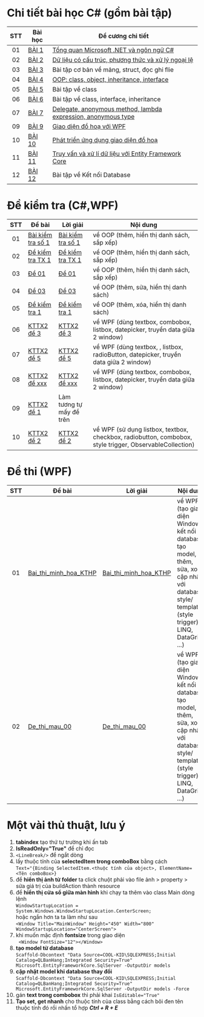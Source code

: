 # Chi tiết bài học C# (gồm bài tập) 

|  STT  |          Bài học          |   Đề cương chi tiết     |
|:----:|----------------------------|-------------|
|  01  | [BÀI 1](https://github.com/CK1412/HAUI/tree/main/Lap_trinh_.NET/BAI_1) | [Tổng quan Microsoft .NET và ngôn ngữ C#](https://github.com/CK1412/HAUI/tree/main/Lap_trinh_.NET/BAI_1/Bai%201.%20De%20cuong%20hoc%20phan%20-%20Tong%20quan%20ve%20.NET%20va%20ngon%20ngu%20CSharp.pdf) | 
|  02  | [BÀI 2](https://github.com/CK1412/HAUI/tree/main/Lap_trinh_.NET/BAI_2) | [Dữ liệu có cấu trúc, phương thức và xử lý ngoại lệ](https://github.com/CK1412/HAUI/tree/main/Lap_trinh_.NET/BAI_2/Bai%202.%20Bai%20hoc%20chi%20tiet%20-%20du%20lieu%20co%20cau%20truc%2C%20pthuc%20va%20xly%20ngoai%20le.pdf) | 
|  03  | [BÀI 3](https://github.com/CK1412/HAUI/tree/main/Lap_trinh_.NET/BAI_3) | Bài tập cơ bản về mảng, struct, đọc ghi flie | 
|  04  | [BÀI 4](https://github.com/CK1412/HAUI/tree/main/Lap_trinh_.NET/BAI_4) | [OOP: class, object, inheritance, interface](https://github.com/CK1412/HAUI/tree/main/Lap_trinh_.NET/BAI_4/Bai%204.De%20cuong%20bg-LT%20huong%20doi%20tuong.pdf) | 
|  05  | [BÀI 5](https://github.com/CK1412/HAUI/tree/main/Lap_trinh_.NET/BAI_5) | Bài tập về class | 
|  06  | [BÀI 6](https://github.com/CK1412/HAUI/tree/main/Lap_trinh_.NET/BAI_6) | Bài tập về class, interface, inheritance | 
|  07  | [BÀI 7](https://github.com/CK1412/HAUI/tree/main/Lap_trinh_.NET/BAI_7) | [Delegate, anonymous method, lambda expression, anonymous type](https://github.com/CK1412/HAUI/tree/main/Lap_trinh_.NET/BAI_7/Bai7-de-cuong-bai-hoc.pdf) | 
|  09  | [BÀI 9](https://github.com/CK1412/HAUI/tree/main/Lap_trinh_.NET/BAI_9) | [Giao diện đồ hoạ với WPF](https://github.com/CK1412/HAUI/tree/main/Lap_trinh_.NET/BAI_9/Bài%209.%20Đề%20cương%20bài%20giảng.pdf) | 
|  10  | [BÀI 10](https://github.com/CK1412/HAUI/tree/main/Lap_trinh_.NET/BAI_10) | [Phát triển ứng dụng giao diện đồ hoạ](https://github.com/CK1412/HAUI/tree/main/Lap_trinh_.NET/BAI_10/Bài%2010.%20Đề%20cương%20bài%20giảng.pdf) | 
|  11  | [BÀI 11](https://github.com/CK1412/HAUI/tree/main/Lap_trinh_.NET/BAI_11) | [Truy vấn và xử lí dữ liệu với Entity Framework Core](https://github.com/CK1412/HAUI/tree/main/Lap_trinh_.NET/BAI_11/Bai11-de-cuong-bai-hoc.pdf) | 
|  12  | [BÀI 12](https://github.com/CK1412/HAUI/tree/main/Lap_trinh_.NET/BAI_12) | Bài tập về Kết nối Database |
# Đề kiểm tra (C#,WPF)

|  STT |   Đề bài   |          Lời giải           |   Nội dung    |
|:----:|------------|----------------------------|-------------|
|  01  | [Bài kiểm tra số 1](https://github.com/CK1412/HAUI/tree/main/Lap_trinh_.NET/De_kiem_tra/OOP/Bai-kiem-tra-1.pdf) | [Bài kiểm tra số 1](https://github.com/CK1412/HAUI/tree/main/Lap_trinh_.NET/De_kiem_tra/OOP/Bai_kiem_tra_so_1/) | về OOP (thêm, hiển thị danh sách, sắp xếp)|
|  02  | [Đề kiểm tra TX 1](https://github.com/CK1412/HAUI/tree/main/Lap_trinh_.NET/De_kiem_tra/OOP/Đề-kiểm-tra-TX1.pdf) | [Đề kiểm tra TX 1](https://github.com/CK1412/HAUI/tree/main/Lap_trinh_.NET/De_kiem_tra/OOP/De_kiem_tra_TX_1/) | về OOP (thêm, hiển thị danh sách, sắp xếp)|
|  03  | [Đề 01](https://github.com/CK1412/HAUI/tree/main/Lap_trinh_.NET/De_kiem_tra/OOP/de_01.pdf) | [Đề 01](https://github.com/CK1412/HAUI/tree/main/Lap_trinh_.NET/De_kiem_tra/OOP/de_01/) | về OOP (thêm, hiển thị danh sách, sắp xếp) |
|  04  | [Đề 03](https://github.com/CK1412/HAUI/tree/main/Lap_trinh_.NET/De_kiem_tra/OOP/de_03.pdf) | [Đề 03](https://github.com/CK1412/HAUI/tree/main/Lap_trinh_.NET/De_kiem_tra/OOP/De_03/) | về OOP (thêm, sửa, hiển thị danh sách) |
|  05  | [Đề kiểm tra 1](https://github.com/CK1412/HAUI/tree/main/Lap_trinh_.NET/De_kiem_tra/OOP/Kiemtra1.pdf) | [Đề kiểm tra 1](https://github.com/CK1412/HAUI/tree/main/Lap_trinh_.NET/De_kiem_tra/OOP/KiemTra1/) | về OOP (thêm, xóa, hiển thị danh sách) |
|  06  | [KTTX2 đề 3](https://github.com/CK1412/HAUI/tree/main/Lap_trinh_.NET/De_kiem_tra/WPF/KTTX2_de_3.pdf) | [KTTX2 đề 3](https://github.com/CK1412/HAUI/tree/main/Lap_trinh_.NET/De_kiem_tra/WPF/KTTX2_de_3/) | về WPF (dùng textbox, combobox, listbox, datepicker, truyền data giữa 2 window) |
|  07  | [KTTX2 đề 5](https://github.com/CK1412/HAUI/tree/main/Lap_trinh_.NET/De_kiem_tra/WPF/KTTX2_de_5.pdf) | [KTTX2 đề 5](https://github.com/CK1412/HAUI/tree/main/Lap_trinh_.NET/De_kiem_tra/WPF/KTTX2_de5/) | về WPF (dùng textbox, , listbox, radioButton, datepicker, truyền data giữa 2 window) |
|  08  | [KTTX2 đề xxx](https://github.com/CK1412/HAUI/tree/main/Lap_trinh_.NET/De_kiem_tra/WPF/KTTX2_de_xxx.pdf) | [KTTX2 đề xxx](https://github.com/CK1412/HAUI/tree/main/Lap_trinh_.NET/De_kiem_tra/WPF/KTTX2_de_xxx/) | về WPF (dùng textbox, combobox, listbox, datepicker, truyền data giữa 2 window) |
|  09  | [KTTX2 đề 1](https://github.com/CK1412/HAUI/tree/main/Lap_trinh_.NET/De_kiem_tra/WPF/Kiemtra2-de1.pdf) | Làm tương tự mấy đề trên |
|  10  | [KTTX2 đề 2](https://github.com/CK1412/HAUI/tree/main/Lap_trinh_.NET/De_kiem_tra/WPF/KTTX2_de_2.pdf) | [KTTX2 đề 2](https://github.com/CK1412/HAUI/tree/main/Lap_trinh_.NET/De_kiem_tra/WPF/KTTX2_de_2/) | về WPF (sử dụng listbox, textbox, checkbox, radiobutton, combobox, style trigger, ObservableCollection) |

# Đề thi (WPF)

|  STT |   Đề bài   |          Lời giải           |   Nội dung    |
|:----:|------------|----------------------------|-------------|
|  01  | [Bai_thi_minh_hoa_KTHP](https://github.com/CK1412/HAUI/tree/main/Lap_trinh_.NET/De_thi/Bai_thi_minh_hoa_KTHP_Bài%20tập%20EF%20Core.pdf) | [Bai_thi_minh_hoa_KTHP](https://github.com/CK1412/HAUI/tree/main/Lap_trinh_.NET/De_thi/Bai_thi_minh_hoa_KTHP/) | về WPF (tạo giao diện Window, kết nối database, tạo model, thêm, sửa, xoá cập nhật với database, style/ template (style trigger), LINQ, DataGrid, ...)|
|  02  | [De_thi_mau_00](https://github.com/CK1412/HAUI/tree/main/Lap_trinh_.NET/De_thi/de_thi_mau_00.pdf) | [De_thi_mau_00](https://github.com/CK1412/HAUI/tree/main/Lap_trinh_.NET/De_thi/De_thi_mau_00) | về WPF (tạo giao diện Window, kết nối database, tạo model, thêm, sửa, xoá cập nhật với database, style/ template (style trigger), LINQ, DataGrid, ...)|

# Một vài thủ thuật, lưu ý
1. **tabindex** tạo thứ tự trường khi ấn tab
2. **IsReadOnly="True"** để chỉ đọc
3. `<LineBreak/>` để ngắt dòng
4. lấy thuộc tính của **selectedItem trong comboBox** bằng cách\
      `Text="{Binding SelectedItem.<thuộc tính của object>, ElementName=<Tên comboBox>}`
5. để **hiển thị ảnh từ folder** ta click chuột phải vào file ảnh > property > sửa giá trị của buildAction thành resource
6. để **hiển thị cửa sổ giữa màn hình** khi chạy ta thêm vào class Main dòng lệnh\
        `WindowStartupLocation = System.Windows.WindowStartupLocation.CenterScreen;`\
    hoặc ngắn hơn ta ta làm như sau\
        ```
          <Window Title="MainWindow" Height="450" Width="800"  
          WindowStartupLocation="CenterScreen">
        ```
7. khi muốn mặc định **fontsize** trong giao diện\
        ` <Window FontSize="12"></Window>`
8. **tạo model từ database** \
`Scaffold-Dbcontext "Data Source=COOL-KID\SQLEXPRESS;Initial Catalog=QLBanHang;Integrated Security=True" Microsoft.EntityFrameworkCore.SqlServer -OutputDir models`
9. **cập nhật model khi database thay đổi** \
`Scaffold-Dbcontext "Data Source=COOL-KID\SQLEXPRESS;Initial Catalog=QLBanHang;Integrated Security=True" Microsoft.EntityFrameworkCore.SqlServer -OutputDir models -Force`
10. gán **text trong combobox** thì phải khai `IsEditable="True"`
11. **Tạo set, get nhanh** cho thuộc tính của class bằng cách bôi đen tên thuộc tính đó rồi nhấn tổ hợp ***Ctrl + R + E***
